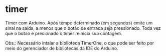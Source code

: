# timer

Timer com Arduino. Após tempo determinado (em segundos) emite um sinal na saída, a menos que o botão de entrada seja pressionado.
Toda vez que o botão é precionado o timer reinicia sua contagem.

Obs.: Necessário intalar a biblioteca TimerOne, o que pode ser feito por meio do gerenciador de bibliotecas da IDE do Arduino.

